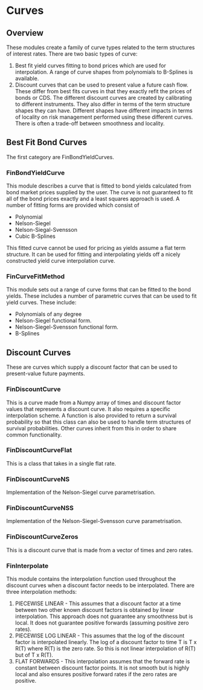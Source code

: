 # Curves
## Overview
These modules create a family of curve types related to the term structures of interest rates. There are two basic types of curve:

1. Best fit yield curves fitting to bond prices which are used for interpolation. A range of curve shapes from polynomials to B-Splines is available.
2. Discount curves that can be used to present value a future cash flow. These differ from best fits curves in that they exactly refit the prices of bonds or CDS. The different discount curves are created by calibrating to different instruments. They also differ in terms of the term structure shapes they can have. Different shapes have different impacts in terms of locality on risk management performed using these different curves. There is often a trade-off between smoothness and locality.

## Best Fit Bond Curves
The first category are FinBondYieldCurves.

### FinBondYieldCurve
This module describes a curve that is fitted to bond yields calculated from bond market prices supplied by the user. The curve is not guaranteed to fit all of the bond prices exactly and a least squares approach is used. A number of fitting forms are provided which consist of 

* Polynomial 
* Nelson-Siegel
* Nelson-Siegal-Svensson
* Cubic B-Splines

This fitted curve cannot be used for pricing as yields assume a flat term structure. It can be used for fitting and interpolating yields off a nicely constructed yield curve interpolation curve.

### FinCurveFitMethod
This module sets out a range of curve forms that can be fitted to the bond yields. These includes a number of parametric curves that can be used to fit yield curves. These include:
* Polynomials of any degree 
* Nelson-Siegel functional form. 
* Nelson-Siegel-Svensson functional form.
* B-Splines

## Discount Curves
These are curves which supply a discount factor that can be used to present-value future payments.

### FinDiscountCurve
This is a curve made from a Numpy array of times and discount factor values that represents a discount curve. It also requires a specific interpolation scheme. A function is also provided to return a survival probability so that this class can also be used to handle term structures of survival probabilities. Other curves inherit from this in order to share common functionality.

### FinDiscountCurveFlat
This is a class that takes in a single flat rate. 

### FinDiscountCurveNS
Implementation of the Nelson-Siegel curve parametrisation.

### FinDiscountCurveNSS
Implementation of the Nelson-Siegel-Svensson curve parametrisation.

### FinDiscountCurveZeros
This is a discount curve that is made from a vector of times and zero rates.


### FinInterpolate
This module contains the interpolation function used throughout the discount curves when a discount factor needs to be interpolated. There are three interpolation methods:

1. PIECEWISE LINEAR - This assumes that a discount factor at a time between two other known discount factors is obtained by linear interpolation. This approach does not guarantee any smoothness but is local. It does not guarantee positive forwards (assuming positive zero rates).
2. PIECEWISE LOG LINEAR - This assumes that the log of the discount factor is interpolated linearly. The log of a discount factor to time T is T x R(T) where R(T) is the zero rate. So this is not linear interpolation of R(T) but of T x R(T).
3. FLAT FORWARDS - This interpolation assumes that the forward rate is constant between discount factor points. It is not smooth but is highly local and also ensures positive forward rates if the zero rates are positive.
